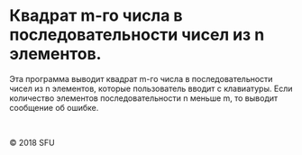 # Квадрат m-го числа в последовательности чисел из n элементов.
<p> Эта программа выводит квадрат m-го числа в последовательности чисел из n элементов, которые пользователь вводит с клавиатуры. Если количество элементов последовательности n меньше m, то выводит сообщение об ошибке.</p>
<br>
<p>© 2018 SFU</p>
